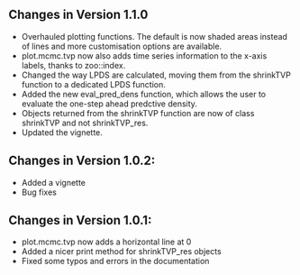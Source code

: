 ## Changes in Version 1.1.0
  - Overhauled plotting functions. The default is now shaded areas instead of lines and more customisation options are available.
  - plot.mcmc.tvp now also adds time series information to the x-axis labels, thanks to zoo::index.
  - Changed the way LPDS are calculated, moving them from the shrinkTVP function to a dedicated LPDS function.
  - Added the new eval_pred_dens function, which allows the user to evaluate the one-step ahead predctive density.
  - Objects returned from the shrinkTVP function are now of class shrinkTVP and not shrinkTVP_res. 
  - Updated the vignette.

## Changes in Version 1.0.2:
  - Added a vignette
  - Bug fixes


## Changes in Version 1.0.1:
  - plot.mcmc.tvp now adds a horizontal line at 0
  - Added a nicer print method for shrinkTVP_res objects
  - Fixed some typos and errors in the documentation
